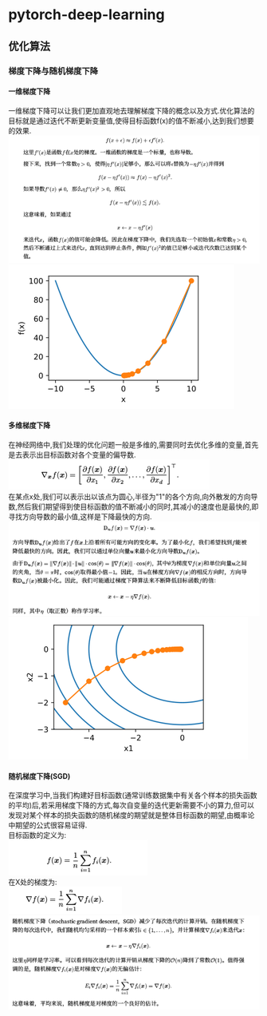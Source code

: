  pytorch-deep-learning
 ========
 [](https://github.com/MA-JIE/pytorch-deep-learning/tree/master/%E4%BC%98%E5%8C%96%E7%AE%97%E6%B3%95)
 优化算法
 -------
### 梯度下降与随机梯度下降
#### 一维梯度下降
  一维梯度下降可以让我们更加直观地去理解梯度下降的概念以及方式.优化算法的目标就是通过迭代不断更新变量值,使得目标函数f(x)的值不断减小,达到我们想要的效果.<br>
![一维梯度下降](https://github.com/MA-JIE/pytorch-deep-learning/blob/master/images/%E4%B8%80%E7%BB%B4.png)
![](https://github.com/MA-JIE/pytorch-deep-learning/blob/master/images/1.png)

#### 多维梯度下降
  在神经网络中,我们处理的优化问题一般是多维的,需要同时去优化多维的变量,首先是去表示出目标函数对各个变量的偏导数. <br>
![](https://github.com/MA-JIE/pytorch-deep-learning/blob/master/images/2.png) <br>
  在某点x处,我们可以表示出以该点为圆心,半径为"1"的各个方向,向外散发的方向导数,然后我们期望得到使目标函数的值不断减小的同时,其减小的速度也是最快的,即寻找方向导数的最小值,这样是下降最快的方向. <br>
![](https://github.com/MA-JIE/pytorch-deep-learning/blob/master/images/3.png)
![](https://github.com/MA-JIE/pytorch-deep-learning/blob/master/images/4.png)

#### 随机梯度下降(SGD)
  在深度学习中,当我们构建好目标函数(通常训练数据集中有关各个样本的损失函数的平均)后,若采用梯度下降的方式,每次自变量的迭代更新需要不小的算力,但可以发现对某个样本的损失函数的随机梯度的期望就是整体目标函数的期望,由概率论中期望的公式很容易证得.<br>
  目标函数的定义为:<br>
  ![](https://github.com/MA-JIE/pytorch-deep-learning/blob/master/images/5.png)<br>
  在X处的梯度为:<br>
  ![](https://github.com/MA-JIE/pytorch-deep-learning/blob/master/images/6.png)<br>
  ![](https://github.com/MA-JIE/pytorch-deep-learning/blob/master/images/7.png)<br>
  
